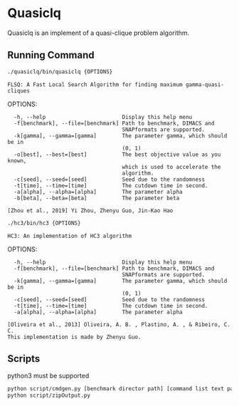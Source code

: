 # Quasiclq

Quasiclq is an implement of a quasi-clique problem algorithm.

## Running Command

```bash
./quasiclq/bin/quasiclq {OPTIONS}
```

    FLSQ: A Fast Local Search Algorithm for finding maximum gamma-quasi-cliques

  OPTIONS:

      -h, --help                        Display this help menu
      -f[benchmark], --file=[benchmark] Path to benchmark, DIMACS and
                                        SNAPformats are supported.
      -k[gamma], --gamma=[gamma]        The parameter gamma, which should be in
                                        (0, 1)
      -o[best], --best=[best]           The best objective value as you known,
                                        which is used to accelerate the
                                        algorithm.
      -c[seed], --seed=[seed]           Seed due to the randomness
      -t[time], --time=[time]           The cutdown time in second.
      -a[alpha], --alpha=[alpha]        The parameter alpha
      -b[beta], --beta=[beta]           The parameter beta

    [Zhou et al., 2019] Yi Zhou, Zhenyu Guo, Jin-Kao Hao

```bash
./hc3/bin/hc3 {OPTIONS}
```

    HC3: An implementation of HC3 algorithm

  OPTIONS:

      -h, --help                        Display this help menu
      -f[benchmark], --file=[benchmark] Path to benchmark, DIMACS and
                                        SNAPformats are supported.
      -k[gamma], --gamma=[gamma]        The parameter gamma, which should be in
                                        (0, 1)
      -c[seed], --seed=[seed]           Seed due to the randomness
      -t[time], --time=[time]           The cutdown time in second.
      -a[alpha], --alpha=[alpha]        The parameter alpha

    [Oliveira et al., 2013] Oliveira, A. B. , Plastino, A. , & Ribeiro, C. C.
    This implementation is made by Zhenyu Guo.

## Scripts

python3 must be supported

```bash
python script/cmdgen.py [benchmark director path] [command list text path]
python script/zipOutput.py
```